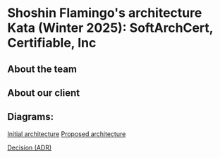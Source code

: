 # Shoshin Flamingo's architecture Kata (Winter 2025): SoftArchCert, Certifiable, Inc

## About the team

## About our client

## Diagrams:
[Initial architecture](diagrams/initial-architecture)
[Proposed architecture](diagrams/proposed-architecture)

[Decision (ADR)](decisions/index.md)


